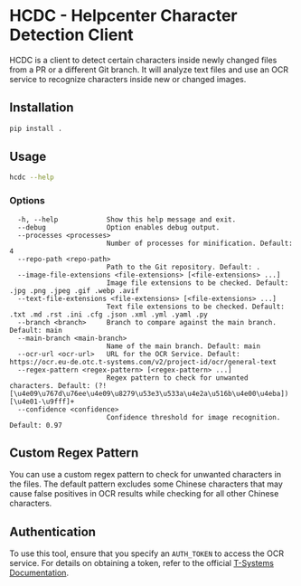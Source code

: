 # HCDC - Helpcenter Character Detection Client

HCDC is a client to detect certain characters inside newly changed files from a PR or a different Git branch. It will analyze text files and use an OCR service to recognize characters inside new or changed images.

## Installation

```sh
pip install .
```

## Usage

```sh
hcdc --help
```

### Options

```
  -h, --help            Show this help message and exit.
  --debug               Option enables debug output.
  --processes <processes>
                        Number of processes for minification. Default: 4
  --repo-path <repo-path>
                        Path to the Git repository. Default: .
  --image-file-extensions <file-extensions> [<file-extensions> ...]
                        Image file extensions to be checked. Default: .jpg .png .jpeg .gif .webp .avif
  --text-file-extensions <file-extensions> [<file-extensions> ...]
                        Text file extensions to be checked. Default: .txt .md .rst .ini .cfg .json .xml .yml .yaml .py
  --branch <branch>     Branch to compare against the main branch. Default: main
  --main-branch <main-branch>
                        Name of the main branch. Default: main
  --ocr-url <ocr-url>   URL for the OCR Service. Default: https://ocr.eu-de.otc.t-systems.com/v2/project-id/ocr/general-text
  --regex-pattern <regex-pattern> [<regex-pattern> ...]
                        Regex pattern to check for unwanted characters. Default: (?![\u4e09\u767d\u76ee\u4e09\u8279\u53e3\u533a\u4e2a\u516b\u4e00\u4eba])[\u4e01-\u9fff]+
  --confidence <confidence>
                        Confidence threshold for image recognition. Default: 0.97
```

## Custom Regex Pattern

You can use a custom regex pattern to check for unwanted characters in the files. The default pattern excludes some Chinese characters that may cause false positives in OCR results while checking for all other Chinese characters.

## Authentication

To use this tool, ensure that you specify an `AUTH_TOKEN` to access the OCR service. For details on obtaining a token, refer to the official [T-Systems Documentation](https://docs.otc.t-systems.com/optical-character-recognition/umn/getting_started.html#step-3-using-a-token-for-authentication).

